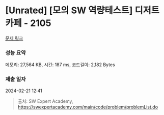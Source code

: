# [Unrated] [모의 SW 역량테스트] 디저트 카페 - 2105 

[문제 링크](https://swexpertacademy.com/main/code/problem/problemDetail.do?contestProbId=AV5VwAr6APYDFAWu) 

### 성능 요약

메모리: 27,564 KB, 시간: 187 ms, 코드길이: 2,182 Bytes

### 제출 일자

2024-02-21 12:41



> 출처: SW Expert Academy, https://swexpertacademy.com/main/code/problem/problemList.do
